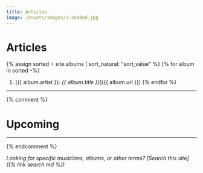 ```yaml
---
title: Articles
image: /assets/images/J-shaded.jpg
---
```


# Articles 

{% assign sorted = site.albums | sort_natural: "sort_value" %}
{% for album in sorted -%}
1. [{{ album.artist }}: *{{ album.title }}*]({{ album.url }})
{% endfor %}

---

{% comment %}
# Upcoming

---
{% endcomment %}


*Looking for specific musicians, albums, or other terms? [Search this site]({% link search.md %})*

